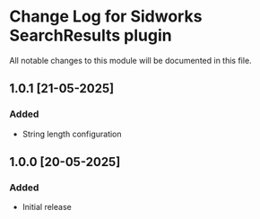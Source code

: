# Change Log for Sidworks SearchResults plugin
All notable changes to this module will be documented in this file.

## 1.0.1 [21-05-2025]
### Added
- String length configuration

## 1.0.0 [20-05-2025]
### Added
- Initial release
